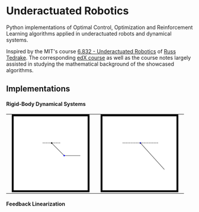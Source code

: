 # Underactuated Robotics

Python implementations of Optimal Control, Optimization and Reinforcement Learning algorithms
applied in underactuated robots and dynamical systems.

Inspired by the MIT's course [6.832 - Underactuated Robotics](http://underactuated.mit.edu/underactuated.html) 
of [Russ Tedrake](http://groups.csail.mit.edu/locomotion/russt.html).
The corresponding [edX course](https://courses.edx.org/courses/course-v1:MITx+6.832x_2+3T2015/course/) as well as the course notes largely assisted in studying the mathematical background of the showcased
algorithms.

## Implementations

#### Rigid-Body Dynamical Systems

<table>
  <tr>
    <td style="padding:0 15px 0 15px;"><img src="./assets/acrobot_passive.gif" width="200px" style="border:5px solid black" /></td>
    <td style="padding:0 15px 0 15px;"><img src="./assets/pendulum_passive.gif" width="200px" style="border:5px solid black" /></td>
  </tr>
</table>


#### Feedback Linearization
